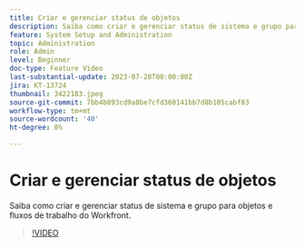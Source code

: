 ```yaml
---
title: Criar e gerenciar status de objetos
description: Saiba como criar e gerenciar status de sistema e grupo para objetos e fluxos de trabalho do Workfront.
feature: System Setup and Administration
topic: Administration
role: Admin
level: Beginner
doc-type: Feature Video
last-substantial-update: 2023-07-28T00:00:00Z
jira: KT-13724
thumbnail: 3422183.jpeg
source-git-commit: 7bb4b893cd9a8be7cfd360141bb7d8b105cabf83
workflow-type: tm+mt
source-wordcount: '40'
ht-degree: 0%

---
```



# Criar e gerenciar status de objetos

Saiba como criar e gerenciar status de sistema e grupo para objetos e fluxos de trabalho do Workfront.

>[!VIDEO](https://video.tv.adobe.com/v/3422183/?learn=on)
